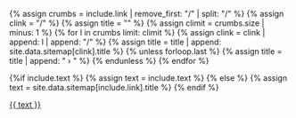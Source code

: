 {% assign crumbs = include.link | remove_first: "/" | split: "/" %}
{% assign clink = "/" %}
{% assign title = "" %}
{% assign climit = crumbs.size | minus: 1 %}
{% for l in crumbs limit: climit %}
    {% assign clink = clink | append: l | append: "/" %}
    {% assign title = title | append: site.data.sitemap[clink].title %}
    {% unless forloop.last %}
        {% assign title = title | append: " › " %}
    {% endunless %}
{% endfor %}

{%if include.text %}
    {% assign text = include.text %}
{% else %}
    {% assign text = site.data.sitemap[include.link].title %}
{% endif %}

<a title="{{ title }}" href="{{ include.link }}">{{ text }}</a>
